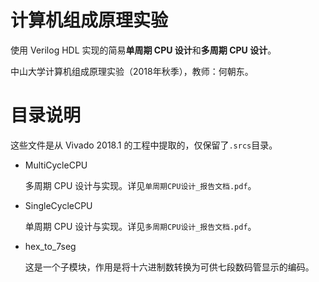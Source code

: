 # 计算机组成原理实验

使用 Verilog HDL 实现的简易**单周期 CPU 设计**和**多周期 CPU 设计**。

中山大学计算机组成原理实验（2018年秋季），教师：何朝东。



# 目录说明

这些文件是从 Vivado 2018.1 的工程中提取的，仅保留了`.srcs`目录。

- MultiCycleCPU

  多周期 CPU 设计与实现。详见`单周期CPU设计_报告文档.pdf`。

- SingleCycleCPU

  单周期 CPU 设计与实现。详见`多周期CPU设计_报告文档.pdf`。

- hex_to_7seg

  这是一个子模块，作用是将十六进制数转换为可供七段数码管显示的编码。

